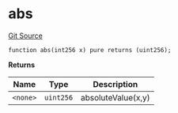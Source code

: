 # abs
[Git Source](https://github.com/larrythecucumber321/protocol/blob/77d337b8595ba96d069ded321419b36a61984170/contracts/libraries/Fixed.sol)


```solidity
function abs(int256 x) pure returns (uint256);
```
**Returns**

|Name|Type|Description|
|----|----|-----------|
|`<none>`|`uint256`|absoluteValue(x,y)|


